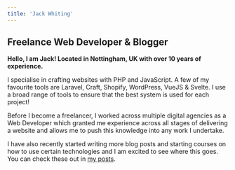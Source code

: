 ```yaml
---
title: 'Jack Whiting'
---
```

## Freelance Web Developer & Blogger

**Hello, I am Jack! Located in Nottingham, UK with over 10 years of experience.**

I specialise in crafting websites with PHP and JavaScript. A few of my favourite tools are Laravel, Craft, Shopify, WordPress, VueJS & Svelte. I use a broad range of tools to ensure that the best system is used for each project!

Before I become a freelancer, I worked across multiple digital agencies as a Web Developer which granted me experience across all stages of delivering a website and allows me to push this knowledge into any work I undertake.

I have also recently started writing more blog posts and starting courses on how to use certain technologies and I am excited to see where this goes. You can check these out in [my posts](/posts/).
